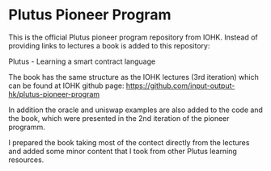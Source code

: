 # Plutus Pioneer Program

This is the official Plutus pioneer program repository from IOHK.
Instead of providing links to lectures a book is added to this repository:

Plutus - Learning a smart contract language

The book has the same structure as the IOHK lectures (3rd iteration) which 
can be found at IOHK github page:
https://github.com/input-output-hk/plutus-pioneer-program

In addition the oracle and uniswap examples are also added to the code and 
the book, which were presented in the 2nd iteration of the pioneer programm.

I prepared the book taking most of the contect directly from the lectures and
added some minor content that I took from other Plutus learning resources.
